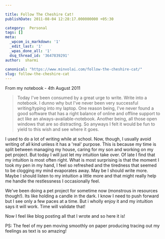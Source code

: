 ```yaml
---
 
title: Follow The Cheshire Cat!
publishDate: 2011-08-04 12:28:17.000000000 +05:30

category:  Personal
tags: []
meta:
  _wpcom_is_markdown: '1'
  _edit_last: '1'
  _wpas_done_all: '1'
  dsq_thread_id: '3647839291'
author:  sharmi
 
canonical: "https://www.minvolai.com/follow-the-cheshire-cat/"
slug: follow-the-cheshire-cat
---
```

<p>From my notebook - 4th August 2011</p>
<blockquote><p>
  Today I've been consumed by a great urge to write. Write into a notebook. I dunno why but I've never been very successful writing/typing into my laptop. One reason being, I've never found a good software that has a right balance of online and offline support to act like an always-available-notebook. Another being, all those open windows that are so distracting. So anyways I felt it would be fun to yield to this wish and see where it goes.
</p></blockquote>
<p>I used to do a lot of writing while at school. Now, though, I usually avoid writing of all kind unless it has a 'real' purpose. This is because my time is split between managing my house, caring for my son and working on my pet project. But today I will just let my intuition take over. Of late I find that my intuition is most often right. What is most surprising is that the moment I took my pen in my hand, I feel so refreshed and the tiredness that seemed to be clogging my mind evaporates away. May be I should write more. Maybe I should listen to my intuition a little more and that might really help me handle the restlessness I occasionally feel.</p>
<p>We've been doing a pet project for sometime now (monstrous in resources though!). Its like holding a candle in the dark. I know I need to push forward but I see only a few paces at a time. But i wholly enjoy it and my intuition says it will work. Time will validate that!</p>
<p>Now I feel like blog posting all that I wrote and so here it is!</p>
<p>PS: The feel of my pen moving smoothly on paper producing tracing out my feelings as text is so amazing!</p>
